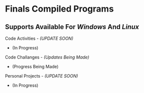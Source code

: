 # **Finals Compiled Programs**

## Supports Available For _Windows_ And _Linux_

Code Activities - _(UPDATE SOON)_
   - (In Progress)

Code Challanges - _(Updates Being Made)_
   - (Progress Being Made)

Personal Projects - _(UPDATE SOON)_
   - (In Progress)